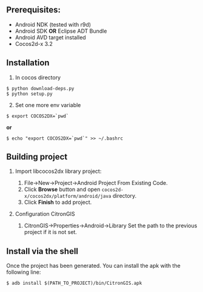 ## Prerequisites:

* Android NDK (tested with r9d)
* Android SDK **OR** Eclipse ADT Bundle
* Android AVD target installed
* Cocos2d-x 3.2

## Installation

   1. In cocos directory
``` shell
$ python download-deps.py
$ python setup.py
```
   2. Set one more env variable
``` shell
$ export COCOS2DX=`pwd`
```
**or**
``` shell
$ echo "export COCOS2DX=`pwd`" >> ~/.bashrc
```

## Building project
		
1. Import libcocos2dx library project:
	1. File->New->Project->Android Project From Existing Code.
	2. Click **Browse** button and open `cocos2d-x/cocos2dx/platform/android/java` directory.
	3. Click **Finish** to add project.
	
2. Configuration CitronGIS
   	1. CitronGIS->Properties->Android->Library
	   Set the path to the previous project if it is not set.

## Install via the shell

Once the project has been generated.
You can install the apk with the following line:
``` shell
$ adb install $(PATH_TO_PROJECT)/bin/CitronGIS.apk
```
